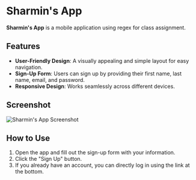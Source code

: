 # Sharmin's App

**Sharmin's App** is a mobile application using regex for class assignment.

## Features
- **User-Friendly Design**: A visually appealing and simple layout for easy navigation.
- **Sign-Up Form**: Users can sign up by providing their first name, last name, email, and password.
- **Responsive Design**: Works seamlessly across different devices.

## Screenshot
![Sharmin's App Screenshot]([./path-to-image/Screenshot-2024-10-02-180512.png](https://github.com/sharmin194/Assignment_Regex_Login/blob/main/Screenshot%202024-10-02%20180512.png))

## How to Use
1. Open the app and fill out the sign-up form with your information.
2. Click the "Sign Up" button.
3. If you already have an account, you can directly log in using the link at the bottom.


